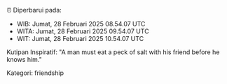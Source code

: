 ⏰ Diperbarui pada:
- WIB: Jumat, 28 Februari 2025 08.54.07 UTC
- WITA: Jumat, 28 Februari 2025 09.54.07 UTC
- WIT: Jumat, 28 Februari 2025 10.54.07 UTC

Kutipan Inspiratif:
"A man must eat a peck of salt with his friend before he knows him."


Kategori: friendship

